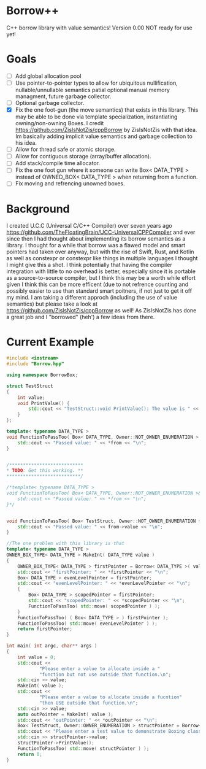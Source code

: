 # Borrow++

C++ borrow library with value semantics! Version 0.00 NOT ready for use yet!

# Goals
- [ ] Add global allocation pool 
- [ ] Use pointer-to-pointer types to allow for ubiquitous nullification, nullable/unnullable semantics patial optional manual memory managment, future garbage collector. 
- [ ] Optional garbage collector. 
- [x] Fix the one foot-gun (the move semantics) that exists in this library. This may be able to be done via template specialization, instantiating owning/non-owning Boxes. I credit https://github.com/ZisIsNotZis/cppBorrow by ZisIsNotZis with that idea. Im basically adding implicit value semantics and garbage collection to his idea. 
- [ ] Allow for thread safe or atomic storage. 
- [ ] Allow for contiguous storage (array/buffer allocation). 
- [ ] Add stack/compile time allocator. 
- [ ] Fix the one foot gun where it someone can write Box< DATA_TYPE > instead of OWNED_BOX< DATA_TYPE > when returning from a function.
- [ ] Fix moving and refrencing unowned boxes.

# Background

I created U.C.C (Universal C/C++ Compiler) over seven years ago https://github.com/TheFloatingBrain/UCC-UniversalCPPCompiler 
and ever since then I had thought about implementing its borrow semantics as a library. I thought for a while that borrow was a flawed model and smart 
pointers had taken over anyway, but with the rise of Swift, Rust, and Kotlin as well as constexpr or constexpr like things in multiple languages I thought 
I might give this a shot. I think potentially that having the compiler integration with little to no overhead is better, especially since it is 
portable as a source-to-source compiler, but I think this may be a worth while effort given I think this can be more efficent (due to not refrence 
counting and possibly easier to use than standard smart poitners, if not just to get it off my mind. I am taking a different approch (including the 
use of value semantics) but please take a look at https://github.com/ZisIsNotZis/cppBorrow as well! As ZisIsNotZis has done a great job and I "borrowed" (heh') a few ideas from there.


# Current Example
```C++
#include <iostream>
#include "Borrow.hpp"

using namespace BorrowBox;

struct TestStruct
{
    int value;
    void PrintValue() {
        std::cout << "TestStruct::void PrintValue(): The value is " << value << "\n";
    }
};

template< typename DATA_TYPE >
void FunctionToPassToo( Box< DATA_TYPE, Owner::NOT_OWNER_ENUMERATION > from ) {
    std::cout << "Passed value: " << *from << "\n";
}


/***************************
* TODO: Get this working. **
***************************/

/*template< typename DATA_TYPE >
void FunctionToPassToo( Box< DATA_TYPE, Owner::NOT_OWNER_ENUMERATION >&& from ) {
    std::cout << "Passed value: " << *from << "\n";
}*/


void FunctionToPassToo( Box< TestStruct, Owner::NOT_OWNER_ENUMERATION >&& from ) {
    std::cout << "Passed value: " << from->value << "\n";
}

//The one problem with this library is that 
template< typename DATA_TYPE >
OWNER_BOX_TYPE< DATA_TYPE > MakeInt( DATA_TYPE value )
{
    OWNER_BOX_TYPE< DATA_TYPE > firstPointer = Borrow< DATA_TYPE >( value );
    std::cout << "firstPointer: " << *firstPointer << "\n";
    Box< DATA_TYPE > evenLevelPointer = firstPointer;
    std::cout << "evenLevelPointer: " << *evenLevelPointer << "\n";
    {
        Box< DATA_TYPE > scopedPointer = firstPointer;
        std::cout << "scopedPointer: " << *scopedPointer << "\n";
        FunctionToPassToo( std::move( scopedPointer ) );
    }
    FunctionToPassToo( ( Box< DATA_TYPE > ) firstPointer );
    FunctionToPassToo( std::move( evenLevelPointer ) );
    return firstPointer;
}

int main( int argc, char** args )
{
    int value = 0;
    std::cout << 
            "Please enter a value to allocate inside a "
            "function but not use outside that function.\n";
    std::cin >> value;
    MakeInt( value );
    std::cout << 
            "Please enter a value to allocate inside a fucntion"
            "then USE outside that function.\n";
    std::cin >> value;
    auto outPointer = MakeInt( value );
    std::cout << "outPointer: " << *outPointer << "\n";
    Box< TestStruct, Owner::OWNER_ENUMERATION > structPointer = Borrow< TestStruct >{};
    std::cout << "Please enter a test value to demonstrate Boxing classes/structs.\n";
    std::cin >> structPointer->value;
    structPointer->PrintValue();
    FunctionToPassToo( std::move( structPointer ) );
    return 0;
}
```
